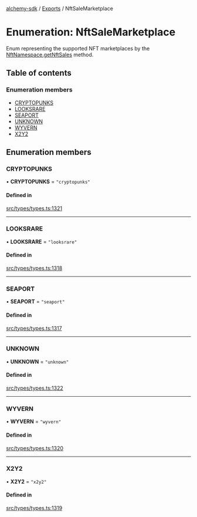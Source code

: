 [alchemy-sdk](../README.md) / [Exports](../modules.md) / NftSaleMarketplace

# Enumeration: NftSaleMarketplace

Enum representing the supported NFT marketplaces by the
[NftNamespace.getNftSales](../classes/NftNamespace.md#getnftsales) method.

## Table of contents

### Enumeration members

- [CRYPTOPUNKS](NftSaleMarketplace.md#cryptopunks)
- [LOOKSRARE](NftSaleMarketplace.md#looksrare)
- [SEAPORT](NftSaleMarketplace.md#seaport)
- [UNKNOWN](NftSaleMarketplace.md#unknown)
- [WYVERN](NftSaleMarketplace.md#wyvern)
- [X2Y2](NftSaleMarketplace.md#x2y2)

## Enumeration members

### CRYPTOPUNKS

• **CRYPTOPUNKS** = `"cryptopunks"`

#### Defined in

[src/types/types.ts:1321](https://github.com/alchemyplatform/alchemy-sdk-js/blob/340ad5a/src/types/types.ts#L1321)

___

### LOOKSRARE

• **LOOKSRARE** = `"looksrare"`

#### Defined in

[src/types/types.ts:1318](https://github.com/alchemyplatform/alchemy-sdk-js/blob/340ad5a/src/types/types.ts#L1318)

___

### SEAPORT

• **SEAPORT** = `"seaport"`

#### Defined in

[src/types/types.ts:1317](https://github.com/alchemyplatform/alchemy-sdk-js/blob/340ad5a/src/types/types.ts#L1317)

___

### UNKNOWN

• **UNKNOWN** = `"unknown"`

#### Defined in

[src/types/types.ts:1322](https://github.com/alchemyplatform/alchemy-sdk-js/blob/340ad5a/src/types/types.ts#L1322)

___

### WYVERN

• **WYVERN** = `"wyvern"`

#### Defined in

[src/types/types.ts:1320](https://github.com/alchemyplatform/alchemy-sdk-js/blob/340ad5a/src/types/types.ts#L1320)

___

### X2Y2

• **X2Y2** = `"x2y2"`

#### Defined in

[src/types/types.ts:1319](https://github.com/alchemyplatform/alchemy-sdk-js/blob/340ad5a/src/types/types.ts#L1319)
